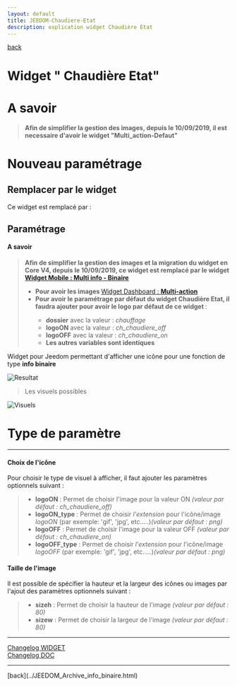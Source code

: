 ```yaml
---
layout: default
title: JEEDOM-Chaudiere-Etat
description: explication widget Chaudière Etat
---
```

[back](../JEEDOM_Archive_info_binaire.html)
# Widget " Chaudière Etat" 

# A savoir
<blockquote>
<b>Afin de simplifier la gestion des images, depuis le 10/09/2019, il est necessaire d'avoir le widget "Multi_action-Defaut"</b>
</blockquote>

# Nouveau paramétrage
## Remplacer par le widget
Ce widget est remplacé par :

## Paramétrage

<h4 id="A Savoir">A savoir</h4>
<blockquote>
    <b>Afin de simplifier la gestion des images et la migration du widget en Core V4, depuis le 10/09/2019, ce widget est remplacé par le widget <a href="../../JEEDOM_Multi_info_Binaire.html">Widget Mobile : <b>Multi info - Binaire</b></a></b>
    <ul>
        <li><b>Pour avoir les images </b><a href="../../JEEDOM_Multi_action_Defaut">Widget Dashboard : <b>Multi-action</b></a></li>
        <li><b>Pour avoir le paramétrage par défaut du widget Chaudière Etat, il faudra ajouter pour avoir le logo par défaut de ce widget </b> :</li>
        <ul>
            <li><b>dossier</b> avec la valeur : <i>chauffage</i></li>
            <li><b>logoON</b> avec la valeur : <i>ch_chaudiere_off</i></li>
            <li><b>logoOFF</b> avec la valeur : <i>ch_chaudiere_on</i></li>
            <li><b>Les autres variables sont identiques</b></li>
        </ul>
    </ul>
</blockquote>

Widget pour Jeedom permettant d'afficher une icône pour une fonction de type <b>info binaire</b>
<p><img src="../../img/RESULTAT_JEEDOM_Chaudiere_ETAT.png" alt="Resultat" /></p>
<blockquote>
    Les visuels possibles
</blockquote>

<p><img src="../../img/VISUEL_JEEDOM_Chauffage.png" alt="Visuels" /></p>

<h1 id="Type de paramètre">Type de paramètre</h1>
<hr />
<h4 id="Logo">Choix de l'icône</h4>
Pour choisir le type de visuel à afficher, il faut ajouter les paramètres optionnels suivant :
<blockquote>
        <ul>
            <li><b>logoON</b> : Permet de choisir l'image pour la valeur ON <i>(valeur par défaut : ch_chaudiere_off)</i></li>
            <li><b>logoON_type</b> : Permet de choisir <i>l'extension</i> pour l'icône/image <i>logoON</i> (par exemple: 'gif', 'jpg', etc.....)<i>(valeur par défaut : png)</i></li>
            <li><b>logoOFF</b> : Permet de choisir l'image pour la valeur OFF <i>(valeur par défaut : ch_chaudiere_on)</i></li>
            <li><b>logoOFF_type</b> : Permet de choisir <i>l'extension</i> pour l'icône/image <i>logoOFF</i> (par exemple: 'gif', 'jpg', etc.....)<i>(valeur par défaut : png)</i></li>
        </ul>
</blockquote>

<h4 id="Taille">Taille de l'image</h4>
Il est possible de spécifier la hauteur et la largeur des icônes ou images par l'ajout des paramètres optionnels suivant :
<blockquote>
        <ul>
            <li><b>sizeh</b> : Permet de choisir la hauteur de l'image <i>(valeur par défaut : 80)</i></li>
            <li><b>sizew</b> : Permet de choisir la largeur de l'image <i>(valeur par défaut : 80)</i></li>
        </ul>
</blockquote>
 
<hr />
<dl>
    <a href="https://github.com/JEALG/JEEDOM-Chaudiere-Etat/commits/master">Changelog WIDGET</a><br/>
    <a href="https://github.com/JEALG/JEEDOM-Widget_JAG-doc/commits/master">Changelog DOC</a>
</dl>
<hr />
[back](../JEEDOM_Archive_info_binaire.html)